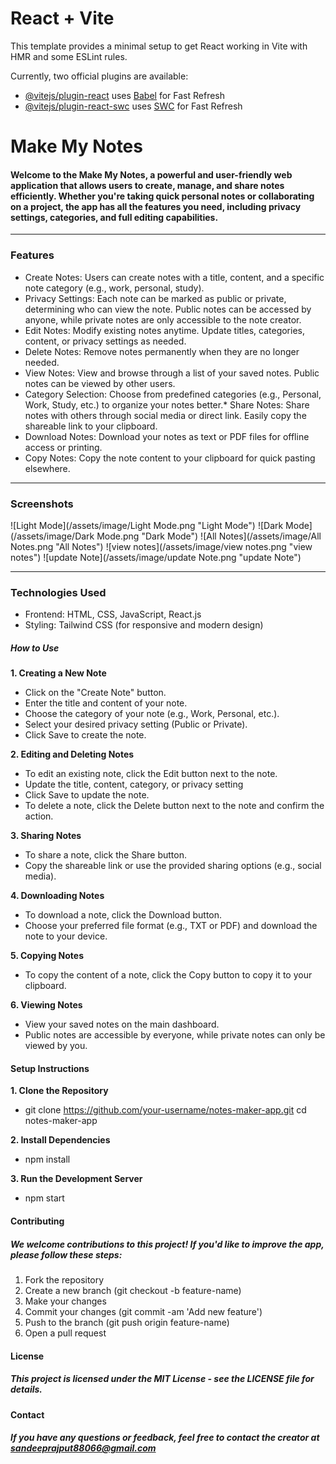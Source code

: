 # React + Vite

This template provides a minimal setup to get React working in Vite with HMR and some ESLint rules.

Currently, two official plugins are available:

- [@vitejs/plugin-react](https://github.com/vitejs/vite-plugin-react/blob/main/packages/plugin-react/README.md) uses [Babel](https://babeljs.io/) for Fast Refresh
- [@vitejs/plugin-react-swc](https://github.com/vitejs/vite-plugin-react-swc) uses [SWC](https://swc.rs/) for Fast Refresh




# Make My Notes

#### Welcome to the Make My Notes, a powerful and user-friendly web application that allows users to create, manage, and share notes efficiently. Whether you're taking quick personal notes or collaborating on a project, the app has all the features you need, including privacy settings, categories, and full editing capabilities.
***

### Features
* Create Notes: Users can create notes with a title, content, and a specific note category (e.g., work, personal, study).
* Privacy Settings: Each note can be marked as public or private, determining who can view the note. Public notes can be accessed by anyone, while private notes are only accessible to the note creator.
* Edit Notes: Modify existing notes anytime. Update titles, categories, content, or privacy settings as needed.
* Delete Notes: Remove notes permanently when they are no longer needed.
* View Notes: View and browse through a list of your saved notes. Public notes can be viewed by other users.
* Category Selection: Choose from predefined categories (e.g., Personal, Work, Study, etc.) to organize your notes better.* Share Notes: Share notes with others through social media or direct link. Easily copy the shareable link to your clipboard.
* Download Notes: Download your notes as text or PDF files for offline access or printing.
* Copy Notes: Copy the note content to your clipboard for quick pasting elsewhere.
***
### Screenshots

![Light Mode](/assets/image/Light Mode.png "Light Mode")
![Dark Mode](/assets/image/Dark Mode.png "Dark Mode")
![All Notes](/assets/image/All Notes.png "All Notes")
![view notes](/assets/image/view notes.png "view notes")
![update Note](/assets/image/update Note.png "update Note")

***

### Technologies Used
* Frontend: HTML, CSS, JavaScript, React.js
* Styling: Tailwind CSS (for responsive and modern design) 

##### How to Use

**1. Creating a New Note**
* Click on the "Create Note" button.
* Enter the title and content of your note.
* Choose the category of your note (e.g., Work, Personal, etc.).
* Select your desired privacy setting (Public or Private).
* Click Save to create the note.

**2. Editing and Deleting Notes**
* To edit an existing note, click the Edit button next to the note.
* Update the title, content, category, or privacy setting
* Click Save to update the note.
* To delete a note, click the Delete button next to the note and confirm the action.

**3. Sharing Notes**
* To share a note, click the Share button.
* Copy the shareable link or use the provided sharing options (e.g., social media).

**4. Downloading Notes**
* To download a note, click the Download button.
* Choose your preferred file format (e.g., TXT or PDF) and download the note to your device.


**5. Copying Notes**
* To copy the content of a note, click the Copy button to copy it to your clipboard.

**6. Viewing Notes**
* View your saved notes on the main dashboard.
* Public notes are accessible by everyone, while private notes can only be viewed by you.

#### Setup Instructions

**1. Clone the Repository**
* git clone https://github.com/your-username/notes-maker-app.git
cd notes-maker-app

**2. Install Dependencies**
* npm install

**3. Run the Development Server**
* npm start

#### Contributing

##### We welcome contributions to this project! If you'd like to improve the app, please follow these steps:

1. Fork the repository
2. Create a new branch (git checkout -b feature-name)
3. Make your changes
4. Commit your changes (git commit -am 'Add new feature')
5. Push to the branch (git push origin feature-name)
6. Open a pull request 

#### License
##### This project is licensed under the MIT License - see the LICENSE file for details.

#### Contact
##### If you have any questions or feedback, feel free to contact the creator at sandeeprajput88066@gmail.com